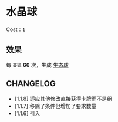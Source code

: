 # 水晶球

Cost：`1`

## 效果

每 `蔓延` **66** 次，生成 [生态球](../卡牌/生态球.md)

## CHANGELOG

- [1.1.8] 适应其他修改直接获得卡牌而不是组
- [1.1.7] 移除了条件但增加了要求数量
- [1.1.6] 引入
